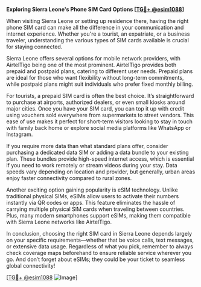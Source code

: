 **Exploring Sierra Leone's Phone SIM Card Options [[TG💪+ @esim1088](https://t.me/s/esim1088)]**

When visiting Sierra Leone or setting up residence there, having the right phone SIM card can make all the difference in your communication and internet experience. Whether you're a tourist, an expatriate, or a business traveler, understanding the various types of SIM cards available is crucial for staying connected.

Sierra Leone offers several options for mobile network providers, with AirtelTigo being one of the most prominent. AirtelTigo provides both prepaid and postpaid plans, catering to different user needs. Prepaid plans are ideal for those who want flexibility without long-term commitments, while postpaid plans might suit individuals who prefer fixed monthly billing.

For tourists, a prepaid SIM card is often the best choice. It’s straightforward to purchase at airports, authorized dealers, or even small kiosks around major cities. Once you have your SIM card, you can top it up with credit using vouchers sold everywhere from supermarkets to street vendors. This ease of use makes it perfect for short-term visitors looking to stay in touch with family back home or explore social media platforms like WhatsApp or Instagram.

If you require more data than what standard plans offer, consider purchasing a dedicated data SIM or adding a data bundle to your existing plan. These bundles provide high-speed internet access, which is essential if you need to work remotely or stream videos during your stay. Data speeds vary depending on location and provider, but generally, urban areas enjoy faster connectivity compared to rural zones.

Another exciting option gaining popularity is eSIM technology. Unlike traditional physical SIMs, eSIMs allow users to activate their numbers instantly via QR codes or apps. This feature eliminates the hassle of carrying multiple physical SIM cards when traveling between countries. Plus, many modern smartphones support eSIMs, making them compatible with Sierra Leone networks like AirtelTigo.

In conclusion, choosing the right SIM card in Sierra Leone depends largely on your specific requirements—whether that be voice calls, text messages, or extensive data usage. Regardless of what you pick, remember to always check coverage maps beforehand to ensure reliable service wherever you go. And don’t forget about eSIMs; they could be your ticket to seamless global connectivity!

[[TG💪+ @esim1088](https://t.me/s/esim1088) ![Image](https://i.postimg.cc/Y0z9fWf4/image.png)]